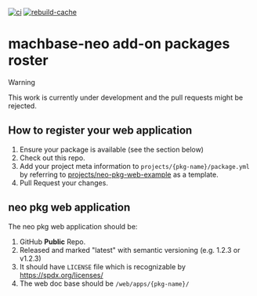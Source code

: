 [![ci](https://github.com/machbase/neo-pkg/actions/workflows/ci.yml/badge.svg)](https://github.com/machbase/neo-pkg/actions/workflows/ci.yml)
[![rebuild-cache](https://github.com/machbase/neo-pkg/actions/workflows/rebuild-cache.yml/badge.svg)](https://github.com/machbase/neo-pkg/actions/workflows/rebuild-cache.yml)

# machbase-neo add-on packages roster

> [!WARNING]  
> This work is currently under development and the pull requests might be rejected.

## How to register your web application

1. Ensure your package is available (see the section below)
2. Check out this repo.
3. Add your project meta information to `projects/{pkg-name}/package.yml` by referring to [projects/neo-pkg-web-example](./projects/neo-pkg-web-example) as a template.
4. Pull Request your changes.

## neo pkg web application

The neo pkg web application should be:

1. GitHub **Public** Repo.
2. Released and marked "latest" with semantic versioning (e.g. 1.2.3 or v1.2.3)
3. It should have `LICENSE` file which is recognizable by https://spdx.org/licenses/
4. The web doc base should be `/web/apps/{pkg-name}/`

